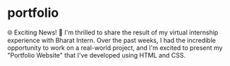 # portfolio
🌐 Exciting News! 🚀  I'm thrilled to share the result of my virtual internship experience with Bharat Intern. Over the past weeks, I had the incredible opportunity to work on a real-world project, and I'm excited to present my "Portfolio Website" that I've developed using HTML and CSS.

